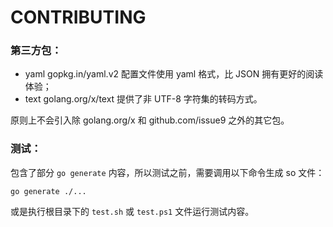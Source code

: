 CONTRIBUTING
===


### 第三方包：

- yaml gopkg.in/yaml.v2 配置文件使用 yaml 格式，比 JSON 拥有更好的阅读体验；
- text golang.org/x/text 提供了非 UTF-8 字符集的转码方式。

原则上不会引入除 golang.org/x 和 github.com/issue9 之外的其它包。




### 测试：

包含了部分 `go generate` 内容，所以测试之前，需要调用以下命令生成 so 文件：
```shell
go generate ./...
```
或是执行根目录下的 `test.sh` 或 `test.ps1` 文件运行测试内容。
